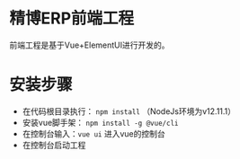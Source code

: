 # 精博ERP前端工程
前端工程是基于Vue+ElementUI进行开发的。

# 安装步骤
- 在代码根目录执行： ```npm install``` （NodeJs环境为v12.11.1）
- 安装vue脚手架： ```npm install -g @vue/cli```
- 在控制台输入：```vue ui``` 进入vue的控制台
- 在控制台启动工程